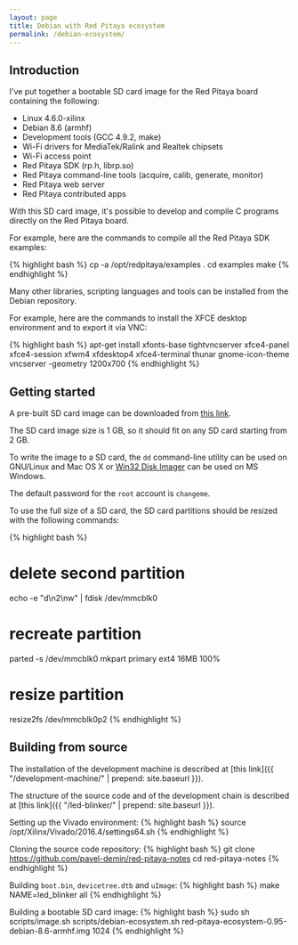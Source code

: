 ```yaml
---
layout: page
title: Debian with Red Pitaya ecosystem
permalink: /debian-ecosystem/
---
```


Introduction
-----

I've put together a bootable SD card image for the Red Pitaya board containing the following:

 - Linux 4.6.0-xilinx
 - Debian 8.6 (armhf)
 - Development tools (GCC 4.9.2, make)
 - Wi-Fi drivers for MediaTek/Ralink and Realtek chipsets
 - Wi-Fi access point
 - Red Pitaya SDK (rp.h, librp.so)
 - Red Pitaya command-line tools (acquire, calib, generate, monitor)
 - Red Pitaya web server
 - Red Pitaya contributed apps

With this SD card image, it's possible to develop and compile C programs directly on the Red Pitaya board.

For example, here are the commands to compile all the Red Pitaya SDK examples:

{% highlight bash %}
cp -a /opt/redpitaya/examples .
cd examples
make
{% endhighlight %}

Many other libraries, scripting languages and tools can be installed from the Debian repository.

For example, here are the commands to install the XFCE desktop environment and to export it via VNC:

{% highlight bash %}
apt-get install xfonts-base tightvncserver xfce4-panel xfce4-session xfwm4 xfdesktop4 xfce4-terminal thunar gnome-icon-theme
vncserver -geometry 1200x700
{% endhighlight %}

Getting started
-----

A pre-built SD card image can be downloaded from [this link](https://www.dropbox.com/sh/5fy49wae6xwxa8a/AACgwgFqr-3aRbf66xz8j5xga/red-pitaya-ecosystem/red-pitaya-ecosystem-0.95-debian-8.6-armhf-20161219.zip?dl=1).

The SD card image size is 1 GB, so it should fit on any SD card starting from 2 GB.

To write the image to a SD card, the `dd` command-line utility can be used on GNU/Linux and Mac OS X or [Win32 Disk Imager](http://sourceforge.net/projects/win32diskimager/) can be used on MS Windows.

The default password for the `root` account is `changeme`.

To use the full size of a SD card, the SD card partitions should be resized with the following commands:

{% highlight bash %}
# delete second partition
echo -e "d\n2\nw" | fdisk /dev/mmcblk0
# recreate partition
parted -s /dev/mmcblk0 mkpart primary ext4 16MB 100%
# resize partition
resize2fs /dev/mmcblk0p2
{% endhighlight %}

Building from source
-----

The installation of the development machine is described at [this link]({{ "/development-machine/" | prepend: site.baseurl }}).

The structure of the source code and of the development chain is described at [this link]({{ "/led-blinker/" | prepend: site.baseurl }}).

Setting up the Vivado environment:
{% highlight bash %}
source /opt/Xilinx/Vivado/2016.4/settings64.sh
{% endhighlight %}

Cloning the source code repository:
{% highlight bash %}
git clone https://github.com/pavel-demin/red-pitaya-notes
cd red-pitaya-notes
{% endhighlight %}

Building `boot.bin`, `devicetree.dtb` and `uImage`:
{% highlight bash %}
make NAME=led_blinker all
{% endhighlight %}

Building a bootable SD card image:
{% highlight bash %}
sudo sh scripts/image.sh scripts/debian-ecosystem.sh red-pitaya-ecosystem-0.95-debian-8.6-armhf.img 1024
{% endhighlight %}
